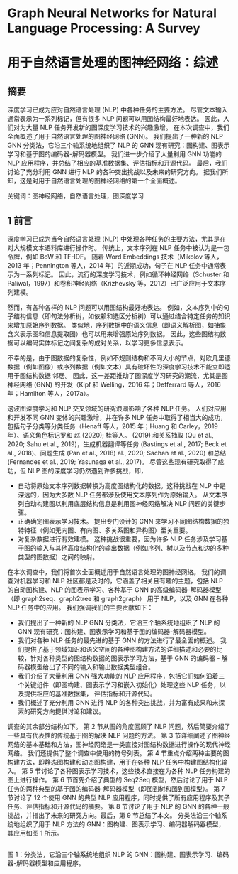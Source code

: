 # Graph Neural Networks for Natural Language Processing: A Survey 

# 用于自然语言处理的图神经网络：综述

## 摘要

深度学习已成为应对自然语言处理 (NLP) 中各种任务的主要方法。 尽管文本输入通常表示为一系列标记，但有很多 NLP 问题可以用图结构最好地表达。 因此，人们对为大量 NLP 任务开发新的图深度学习技术的兴趣激增。 在本次调查中，我们全面概述了用于自然语言处理的图神经网络 (GNN)。 我们提出了一种新的 NLP GNN 分类法，它沿三个轴系统地组织了 NLP 的 GNN 现有研究：图构建、图表示学习和基于图的编码器-解码器模型。 我们进一步介绍了大量利用 GNN 功能的 NLP 应用程序，并总结了相应的基准数据集、评估指标和开源代码。 最后，我们讨论了充分利用 GNN 进行 NLP 的各种突出挑战以及未来的研究方向。 据我们所知，这是对用于自然语言处理的图神经网络的第一个全面概述。

关键词：图神经网络，自然语言处理，图深度学习

## 1 前言

深度学习已成为当今自然语言处理 (NLP) 中处理各种任务的主要方法，尤其是在对大规模文本语料库进行操作时。 传统上，文本序列在 NLP 任务中被认为是一包令牌，例如 BoW 和 TF-IDF。 随着 Word Embeddings 技术（Mikolov 等人，2013 年；Pennington 等人，2014 年）的近期成功，句子在 NLP 任务中通常表示为一系列标记。 因此，流行的深度学习技术，例如循环神经网络（Schuster 和 Paliwal，1997）和卷积神经网络（Krizhevsky 等，2012）已广泛应用于文本序列建模。

然而，有各种各样的 NLP 问题可以用图结构最好地表达。 例如，文本序列中的句子结构信息（即句法分析树，如依赖和选区分析树）可以通过结合特定任务的知识来增加原始序列数据。 类似地，序列数据中的语义信息（即语义解析图，如抽象含义表示图和信息提取图）也可以用来增强原始序列数据。 因此，这些图结构数据可以编码实体标记之间复杂的成对关系，以学习更多信息表示。

不幸的是，由于图数据的复杂性，例如不规则结构和不同大小的节点，对欧几里德数据（例如图像）或序列数据（例如文本）具有破坏性的深度学习技术不能立即适用于图结构数据 邻居。 因此，这一差距推动了图深度学习研究的潮流，尤其是图神经网络 (GNN) 的开发（Kipf 和 Welling，2016 年；Defferrard 等人，2016 年；Hamilton 等人，2017a）。

这波图深度学习和 NLP 交叉领域的研究浪潮影响了各种 NLP 任务。 人们对应用和开发不同 GNN 变体的兴趣激增，并在许多 NLP 任务中取得了相当大的成功，包括句子分类等分类任务（Henaff 等人，2015 年；Huang 和 Carley，2019 年）、语义角色标记罗和 赵 (2020); 桂等人。  (2019) 和关系抽取 (Qu et al., 2020; Sahu et al., 2019)，生成机器翻译等任务 (Bastings et al., 2017; Beck et al., 2018)、问题生成 (Pan et al., 2018)  al., 2020; Sachan et al., 2020) 和总结 (Fernandes et al., 2019; Yasunaga et al., 2017)。 尽管这些现有研究取得了成功，但 NLP 图的深度学习仍然遇到许多挑战，即，

- 自动将原始文本序列数据转换为高度图结构化的数据。这种挑战在 NLP 中是深远的，因为大多数 NLP 任务都涉及使用文本序列作为原始输入。 从文本序列自动构建图以利用底层结构信息是利用图神经网络解决 NLP 问题的关键步骤。
- 正确确定图表示学习技术。 提出专门设计的 GNN 来学习不同图结构数据的独特特征（例如无向图、有向图、多关系图和异构图）至关重要。
- 对复杂数据进行有效建模。 这种挑战很重要，因为许多 NLP 任务涉及学习基于图的输入与其他高度结构化的输出数据（例如序列、树以及节点和边的多种类型的图数据）之间的映射。

在本次调查中，我们将首次全面概述用于自然语言处理的图神经网络。 我们的调查对机器学习和 NLP 社区都是及时的，它涵盖了相关且有趣的主题，包括 NLP 的自动图构建、NLP 的图表示学习、各种基于 GNN 的高级编码器-解码器模型（即 graph2seq、graph2tree 和 graph2graph） 用于 NLP，以及 GNN 在各种 NLP 任务中的应用。 我们强调我们的主要贡献如下：

- 我们提出了一种新的 NLP GNN 分类法，它沿三个轴系统地组织了 NLP 的 GNN 现有研究：图构建、图表示学习和基于图的编码器-解码器模型。
- 我们对各种 NLP 任务的最先进的基于 GNN 的方法进行了最全面的概述。 我们提供了基于领域知识和语义空间的各种图构建方法的详细描述和必要的比较，针对各种类型的图结构数据的图表示学习方法，基于 GNN 的编码器 - 解码器模型给出了不同的输入和输出数据类型组合。
- 我们介绍了大量利用 GNN 强大功能的 NLP 应用程序，包括它们如何沿着三个关键组件（即图构建、图表示学习和嵌入初始化）处理这些 NLP 任务，以及提供相应的基准数据集， 评估指标和开源代码。
- 我们概述了充分利用 GNN 进行 NLP 的各种突出挑战，并为富有成果和未探索的研究方向提供讨论和建议。

调查的其余部分结构如下。 第 2 节从图的角度回顾了 NLP 问题，然后简要介绍了一些具有代表性的传统基于图的解决 NLP 问题的方法。 第 3 节详细阐述了图神经网络的基本基础和方法，图神经网络是一类直接对图结构数据进行操作的现代神经网络。 我们还提供了整个调查中使用的符号列表。 第 4 节重点介绍两种主要的图构建方法，即静态图构建和动态图构建，用于在各种 NLP 任务中构建图结构化输入。 第 5 节讨论了各种图表示学习技术，这些技术直接在为各种 NLP 任务构建的图上进行操作。 第 6 节首先介绍了典型的 Seq2Seq 模型，然后讨论了用于 NLP 任务的两种典型的基于图的编码器-解码器模型（即图到树和图到图模型）。 第 7 节讨论了 12 个使用 GNN 的典型 NLP 应用程序，同时提供了所有应用程序及其子任务、评估指标和开源代码的摘要。 第 8 节讨论了用于 NLP 的 GNN 的各种一般挑战，并指出了未来的研究方向。最后，第 9 节总结了本文。 分类法沿三个轴系统地组织了用于 NLP 方法的 GNN：图构建、图表示学习、编码器解码器模型，其应用如图 1 所示。

![]()

图 1：分类法，它沿三个轴系统地组织 NLP 的 GNN：图构建、图表示学习、编码器-解码器模型和应用程序。

















